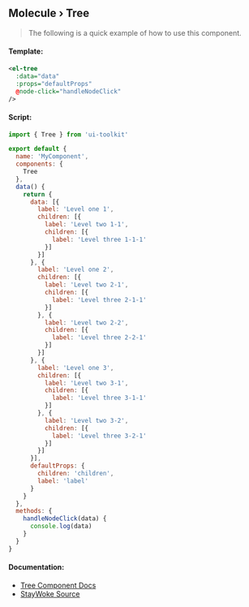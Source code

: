 Molecule › Tree
---

> The following is a quick example of how to use this component.


#### Template:

```xml
<el-tree
  :data="data"
  :props="defaultProps"
  @node-click="handleNodeClick"
/>
```


#### Script:

```js
import { Tree } from 'ui-toolkit'

export default {
  name: 'MyComponent',
  components: {
    Tree
  },
  data() {
    return {
      data: [{
        label: 'Level one 1',
        children: [{
          label: 'Level two 1-1',
          children: [{
            label: 'Level three 1-1-1'
          }]
        }]
      }, {
        label: 'Level one 2',
        children: [{
          label: 'Level two 2-1',
          children: [{
            label: 'Level three 2-1-1'
          }]
        }, {
          label: 'Level two 2-2',
          children: [{
            label: 'Level three 2-2-1'
          }]
        }]
      }, {
        label: 'Level one 3',
        children: [{
          label: 'Level two 3-1',
          children: [{
            label: 'Level three 3-1-1'
          }]
        }, {
          label: 'Level two 3-2',
          children: [{
            label: 'Level three 3-2-1'
          }]
        }]
      }],
      defaultProps: {
        children: 'children',
        label: 'label'
      }
    }
  },
  methods: {
    handleNodeClick(data) {
      console.log(data)
    }
  }
}
```


#### Documentation:

* [Tree Component Docs](http://element.eleme.io/#/en-US/component/tree)
* [StayWoke Source](https://github.com/staywoke/ui-toolkit/tree/master/src/components/molecules/tree)
